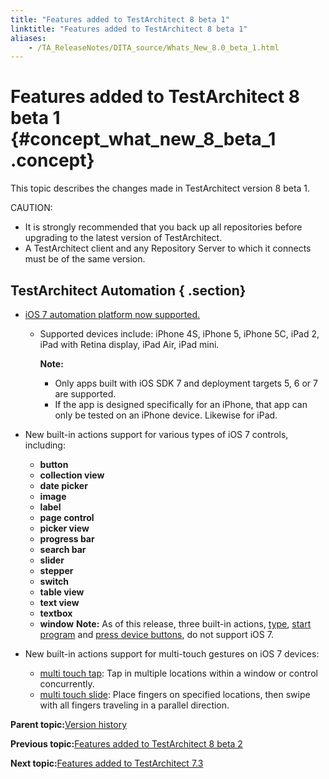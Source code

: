 ```yaml
--- 
title: "Features added to TestArchitect 8 beta 1"
linktitle: "Features added to TestArchitect 8 beta 1"
aliases: 
    - /TA_ReleaseNotes/DITA_source/Whats_New_8.0_beta_1.html
---
```

# Features added to TestArchitect 8 beta 1 {#concept_what_new_8_beta_1 .concept}

This topic describes the changes made in TestArchitect version 8 beta 1.

CAUTION:

-   It is strongly recommended that you back up all repositories before upgrading to the latest version of TestArchitect.
-   A TestArchitect client and any Repository Server to which it connects must be of the same version.

## TestArchitect Automation { .section}

-   [iOS 7 automation platform now supported.](../../iOS/Topics/iOS_automation_def.html)
    -   Supported devices include: iPhone 4S, iPhone 5, iPhone 5C, iPad 2, iPad with Retina display, iPad Air, iPad mini.

        **Note:**

        -   Only apps built with iOS SDK 7 and deployment targets 5, 6 or 7 are supported.
        -   If the app is designed specifically for an iPhone, that app can only be tested on an iPhone device. Likewise for iPad.
-   New built-in actions support for various types of iOS 7 controls, including:

    -   **button**
    -   **collection view**
    -   **date picker**
    -   **image**
    -   **label**
    -   **page control**
    -   **picker view**
    -   **progress bar**
    -   **search bar**
    -   **slider**
    -   **stepper**
    -   **switch**
    -   **table view**
    -   **text view**
    -   **textbox**
    -   **window**
    **Note:** As of this release, three built-in actions, [type](../../TA_Automation/Topics/bia_type.html), [start program](../../TA_Automation/Topics/bia_start_program.html) and [press device buttons](../../TA_Automation/Topics/bia_press_device_buttons.html), do not support iOS 7.

-   New built-in actions support for multi-touch gestures on iOS 7 devices:
    -   [multi touch tap](../../TA_Automation/Topics/bia_multi_touch_tap.html): Tap in multiple locations within a window or control concurrently.
    -   [multi touch slide](../../TA_Automation/Topics/bia_multi_touch_slide.html): Place fingers on specified locations, then swipe with all fingers traveling in a parallel direction.

**Parent topic:**[Version history](../../TA_ReleaseNotes/DITA_source/Version_History.html)

**Previous topic:**[Features added to TestArchitect 8 beta 2](../../TA_ReleaseNotes/DITA_source/Whats_New_8.0_beta_2.html)

**Next topic:**[Features added to TestArchitect 7.3](../../TA_ReleaseNotes/DITA_source/Whats_New_7.3.html)

